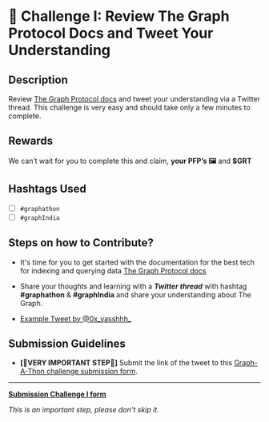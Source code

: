 
# 🌱 Challenge I: Review The Graph Protocol Docs and Tweet Your Understanding

## Description

Review [The Graph Protocol docs](https://thegraph.com/docs/en/) and tweet your understanding via a Twitter thread. This challenge is very easy and should take only a few minutes to complete. 

## Rewards

We can’t wait for you to complete this and claim, **your PFP’s 🖼️** and **$GRT**

## Hashtags Used

- [ ] `#graphathon`
- [ ] `#graphIndia`

## Steps on how to Contribute?

 - It's time for you to get started with the documentation for the best tech for indexing and querying data [The Graph Protocol docs](https://thegraph.com/docs/en/)

 - Share your thoughts and learning with a **_Twitter thread_** with hashtag **#graphathon** & **#graphIndia** and share your understanding about The Graph. 

 - [Example Tweet by @0x_yasshhh_](https://twitter.com/0x_yasshhh_/status/1671070970986020864)
  
## Submission Guidelines

- **[🚨VERY IMPORTANT STEP🚨]**  Submit the link of the tweet to this [Graph-A-Thon challenge submission form](https://airtable.com/shrlvTpGLM0vCdHvE).

-------

[**Submission Challenge I form**](https://airtable.com/shrlvTpGLM0vCdHvE)

*This is an important step, please don't skip it.*
